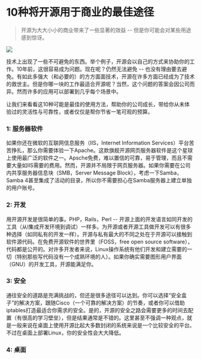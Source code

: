 10种将开源用于商业的最佳途径
===============================================================================
> 开源为大大小小的商业带来了一些显著的效益 -- 但是你可能会对某些用途感到惊讶。

![](http://tr2.cbsistatic.com/hub/i/r/2015/03/05/54a9c323-4311-4455-b10b-5182548da424/resize/620x485/95164f01a19cbd7a3e4b843be78febae/foss.jpg)

技术上出现了一些不可避免的东西。举个例子，开源会以自己的方式来协助你的工作。10年前，这很容易成为问题。现在呢？仍然无法避免 -- 也没有理由要去避免。有如此多强大（和必要的）的方方面面技术，开源在许多方面已经成为了技术的救世主。但是你哪一块的工作最适合开源呢？当然，这个问题的答案会因公司而异。然而许多的应用可以部署到几乎每个场景中。

让我们来看看这10种可能是最佳的使用方法，帮助你的公司成长，带给你从未体验过的灵活性与可靠性，或者仅仅是帮你节省一笔可观的预算。

### 1: 服务器软件 ###

如果你还在微软的互联网信息服务（IIS，Internet Information Services）平台苦苦挣扎，那么你需要体验一下Apache。这款旗舰开源网页服务器软件是这个星球上使用最广泛的软件之一。Apsche免费，难以置信的可靠，易于管理，而且不需要大量如IIS需要的费用。然而，开源并不局限于网页服务器。如果你需要在公司内共享服务器信息块（SMB，Server Message Block），考虑一下Samba， Samba 4甚至集成了活动的目录，所以你不需要担心在Samba服务器上建立单独的用户账号。

### 2: 开发 ###

用开源开发是很简单的事。PHP，Rails，Perl -- 开源上面的开发语言如同开发的工具（从I集成开发环境到调试）一样多。为开源或者开源工具做开发可以有很多种选择（如同私有的开发一样）。开源与私有最大的不同之处在于开源可以接触到软件源代码。在免费开源软件的世界里（FOSS，free open source software），代码都是公开的。对许多开发者来说，Linux操作系统有他们开发和建立需要的一切（特别那些写代码没有一个成熟环境的人）。如果你确实需要图形用户界面（GNU）的开发工具，开源能满足你。

### 3: 安全 ###

通往安全的道路是充满挑战的，但还是很多途径可以达到。你可以选择“安全盒子”的解决方案，跟随Cisco（一个可靠的解决方案）的节奏，或者你可以借助iptables打造最适合你需求的安全。是的，开源的安全之路会需要更多的时间去配置（有很高的学习壁垒），但是结果通常是不错的。这里甚至不强调一种观点，就是一般来说在桌面上使用开源比起大多数封闭的系统来说是一个比较安全的平台。不过在桌面上部署Linux，你的安全性会大大降低。

### 4: 桌面 ###


